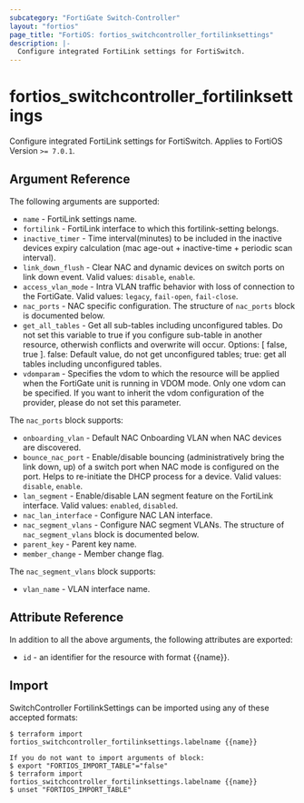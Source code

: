 ```yaml
---
subcategory: "FortiGate Switch-Controller"
layout: "fortios"
page_title: "FortiOS: fortios_switchcontroller_fortilinksettings"
description: |-
  Configure integrated FortiLink settings for FortiSwitch.
---
```


# fortios_switchcontroller_fortilinksettings
Configure integrated FortiLink settings for FortiSwitch. Applies to FortiOS Version `>= 7.0.1`.

## Argument Reference

The following arguments are supported:

* `name` - FortiLink settings name.
* `fortilink` - FortiLink interface to which this fortilink-setting belongs.
* `inactive_timer` - Time interval(minutes) to be included in the inactive devices expiry calculation (mac age-out + inactive-time + periodic scan interval).
* `link_down_flush` - Clear NAC and dynamic devices on switch ports on link down event. Valid values: `disable`, `enable`.
* `access_vlan_mode` - Intra VLAN traffic behavior with loss of connection to the FortiGate. Valid values: `legacy`, `fail-open`, `fail-close`.
* `nac_ports` - NAC specific configuration. The structure of `nac_ports` block is documented below.
* `get_all_tables` - Get all sub-tables including unconfigured tables. Do not set this variable to true if you configure sub-table in another resource, otherwish conflicts and overwrite will occur. Options: [ false, true ]. false: Default value, do not get unconfigured tables; true: get all tables including unconfigured tables. 
* `vdomparam` - Specifies the vdom to which the resource will be applied when the FortiGate unit is running in VDOM mode. Only one vdom can be specified. If you want to inherit the vdom configuration of the provider, please do not set this parameter.

The `nac_ports` block supports:

* `onboarding_vlan` - Default NAC Onboarding VLAN when NAC devices are discovered.
* `bounce_nac_port` - Enable/disable bouncing (administratively bring the link down, up) of a switch port when NAC mode is configured on the port. Helps to re-initiate the DHCP process for a device. Valid values: `disable`, `enable`.
* `lan_segment` - Enable/disable LAN segment feature on the FortiLink interface. Valid values: `enabled`, `disabled`.
* `nac_lan_interface` - Configure NAC LAN interface.
* `nac_segment_vlans` - Configure NAC segment VLANs. The structure of `nac_segment_vlans` block is documented below.
* `parent_key` - Parent key name.
* `member_change` - Member change flag.

The `nac_segment_vlans` block supports:

* `vlan_name` - VLAN interface name.


## Attribute Reference

In addition to all the above arguments, the following attributes are exported:
* `id` - an identifier for the resource with format {{name}}.

## Import

SwitchController FortilinkSettings can be imported using any of these accepted formats:
```
$ terraform import fortios_switchcontroller_fortilinksettings.labelname {{name}}

If you do not want to import arguments of block:
$ export "FORTIOS_IMPORT_TABLE"="false"
$ terraform import fortios_switchcontroller_fortilinksettings.labelname {{name}}
$ unset "FORTIOS_IMPORT_TABLE"
```
